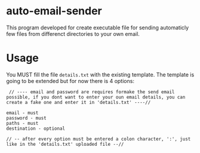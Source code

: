 # auto-email-sender

This program developed for create executable file for sending automaticly few files from differenct directories to your own email.

# Usage

You MUST fill the file `details.txt` with the existing template.
The template is going to be extended but for now there is 4 options:

     // ---- email and password are requires formake the send email possible, if you dont want to enter your oun email details, you can create a fake one and enter it in 'details.txt' ----//

    email - must
    password - must
    paths - must
    destination - optional

    // -- after every option must be entered a colon character, ':', just like in the 'details.txt' uploaded file --//
